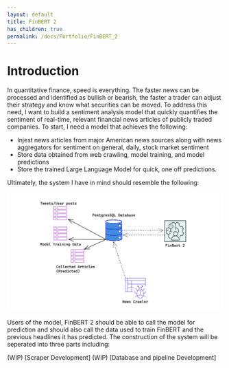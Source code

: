 ```yaml
---
layout: default
title: FinBERT 2
has_children: true
permalink: /docs/Portfolio/FinBERT_2
---
```




# Introduction

In quantitative finance, speed is everything. The faster news can be processed and identified as bullish or bearish, the faster a trader can adjust their strategy and know what securities can be moved. To address this need, I want to build a sentiment analysis model that quickly quantifies the sentiment of real-time, relevant financial news articles of publicly traded companies. To start, I need a model that achieves the following:

- Injest news articles from major American news sources along with news aggregators for sentiment on general, daily, stock market sentiment
- Store data obtained from web crawling, model training, and model predictions
- Store the trained Large Language Model for quick, one off predictions.

Ultimately, the system I have in mind should resemble the following:
<p align="center">
<img src="/assets/system_architecture (v1).png">
</p>

Users of the model, FinBERT 2 should be able to call the model for prediction and should also call the data used to train FinBERT and the previous headlines it has predicted. The construction of the system will be seperated into three parts including:

(WIP)
[Scraper Development]
(WIP)
[Database and pipeline Development]
